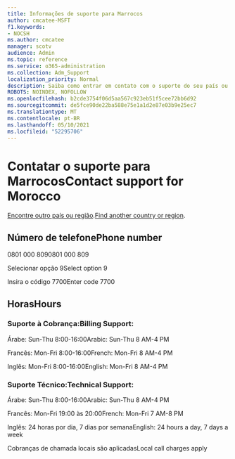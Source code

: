 ```yaml
---
title: Informações de suporte para Marrocos
author: cmcatee-MSFT
f1.keywords:
- NOCSH
ms.author: cmcatee
manager: scotv
audience: Admin
ms.topic: reference
ms.service: o365-administration
ms.collection: Adm_Support
localization_priority: Normal
description: Saiba como entrar em contato com o suporte do seu país ou região.
ROBOTS: NOINDEX, NOFOLLOW
ms.openlocfilehash: b2cde3754f06d5aa567c923eb51f5cee72bb6d92
ms.sourcegitcommit: de5fce90de22ba588e75e1a1d2e87e03b9e25ec7
ms.translationtype: MT
ms.contentlocale: pt-BR
ms.lasthandoff: 05/10/2021
ms.locfileid: "52295706"
---
```

# <a name="contact-support-for-morocco"></a><span data-ttu-id="03031-103">Contatar o suporte para Marrocos</span><span class="sxs-lookup"><span data-stu-id="03031-103">Contact support for Morocco</span></span>

<span data-ttu-id="03031-104">[Encontre outro país ou região](../../business-video/get-help-support.md).</span><span class="sxs-lookup"><span data-stu-id="03031-104">[Find another country or region](../../business-video/get-help-support.md).</span></span>

## <a name="phone-number"></a><span data-ttu-id="03031-105">Número de telefone</span><span class="sxs-lookup"><span data-stu-id="03031-105">Phone number</span></span>
<span data-ttu-id="03031-106">0801 000 809</span><span class="sxs-lookup"><span data-stu-id="03031-106">0801 000 809</span></span>

<span data-ttu-id="03031-107">Selecionar opção 9</span><span class="sxs-lookup"><span data-stu-id="03031-107">Select option 9</span></span>

<span data-ttu-id="03031-108">Insira o código 7700</span><span class="sxs-lookup"><span data-stu-id="03031-108">Enter code 7700</span></span>

## <a name="hours"></a><span data-ttu-id="03031-109">Horas</span><span class="sxs-lookup"><span data-stu-id="03031-109">Hours</span></span>
### <a name="billing-support"></a><span data-ttu-id="03031-110">Suporte à Cobrança:</span><span class="sxs-lookup"><span data-stu-id="03031-110">Billing Support:</span></span>

<span data-ttu-id="03031-111">Árabe: Sun-Thu 8:00-16:00</span><span class="sxs-lookup"><span data-stu-id="03031-111">Arabic: Sun-Thu 8 AM-4 PM</span></span>

<span data-ttu-id="03031-112">Francês: Mon-Fri 8:00-16:00</span><span class="sxs-lookup"><span data-stu-id="03031-112">French: Mon-Fri 8 AM-4 PM</span></span>

<span data-ttu-id="03031-113">Inglês: Mon-Fri 8:00-16:00</span><span class="sxs-lookup"><span data-stu-id="03031-113">English: Mon-Fri 8 AM-4 PM</span></span>

### <a name="technical-support"></a><span data-ttu-id="03031-114">Suporte Técnico:</span><span class="sxs-lookup"><span data-stu-id="03031-114">Technical Support:</span></span>

<span data-ttu-id="03031-115">Árabe: Sun-Thu 8:00-16:00</span><span class="sxs-lookup"><span data-stu-id="03031-115">Arabic: Sun-Thu 8 AM-4 PM</span></span>

<span data-ttu-id="03031-116">Francês: Mon-Fri 19:00 às 20:00</span><span class="sxs-lookup"><span data-stu-id="03031-116">French: Mon-Fri 7 AM-8 PM</span></span>

<span data-ttu-id="03031-117">Inglês: 24 horas por dia, 7 dias por semana</span><span class="sxs-lookup"><span data-stu-id="03031-117">English: 24 hours a day, 7 days a week</span></span>

<span data-ttu-id="03031-118">Cobranças de chamada locais são aplicadas</span><span class="sxs-lookup"><span data-stu-id="03031-118">Local call charges apply</span></span>
